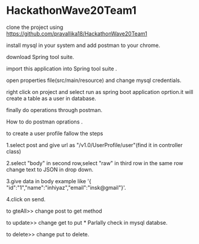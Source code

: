 # HackathonWave20Team1

clone the project using https://github.com/pravallika18/HackathonWave20Team1

install mysql in your system and add postman to your chrome.

download Spring tool suite.

import this application into Spring tool suite .

open properties file(src/main/resource) and change mysql credentials. 

right click on project and select run as spring boot application oprtion.it will create a table as a user in database.

finally do operations through postman.


How to do postman oprations .

to create a user profile fallow the steps 

  1.select post and give url as "/v1.0/UserProfile/user"(find it in controller class)

  2.select "body" in second row,select "raw" in third row in the same row change text to JSON in drop down.
 
  3.give data in body example like '{ "id":"1","name":"inhiyaz","email":"insk@gmail"}'.
  
  4.click on send.
  
to gteAll>> change post to get method

to update>> change get to put                * Parlally check in mysql databse. 

to delete>> change put to delete.
   
 
